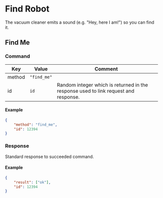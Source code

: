 # Find Robot

The vacuum cleaner emits a sound (e.g. "Hey, here I am!") so you can find it.

## Find Me

### Command

| Key    | Value       | Comment                                                                             |
| ------ | ----------- | ----------------------------------------------------------------------------------- |
| method | `"find_me"` |                                                                                     |
| id     | `id`        | Random integer which is returned in the response used to link request and response. |

#### Example

```json
{
    "method": "find_me",
    "id": 12394
}
```

### Response

Standard response to succeeded command.

#### Example

```json
{
    "result": ["ok"],
    "id": 12394
}
```
